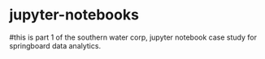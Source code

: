 # jupyter-notebooks
#this is part 1 of the southern water corp, jupyter notebook case study for springboard data analytics. 
